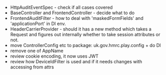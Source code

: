 * HttpAuditEventSpec - check if all cases covered
* BaseController and FrontendController - decide what to do
* FrontendAuditFilter - how to deal with 'maskedFormFields' and 'applicationPort' in DI env.
* HeaderCarrierProvider - should it has a new method which takes a Request and figures out internally whether to take session attributes or not.
* move ControllerConfig etc to package: uk.gov.hmrc.play.config + do DI
* remove one of AppName
* review cookie encoding, it now uses JWT
* review how DeviceIdFilter is used and if it needs changes with accessing from attrs
